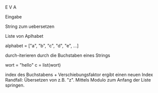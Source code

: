  E
 V
 A
 

Eingabe

String zum uebersetzen

Liste von Aplhabet

alphabet = ["a", "b", "c", "d", "e", ...]

durch-iterieren durch die Buchstaben eines Strings

wort = "hello"
c = list(wort)

index des Buchstabens + Verschiebungsfaktor ergibt einen neuen Index
Randfall: Übersetzen von z.B. "z".
Mittels Modulo zum Anfang der Liste springen.